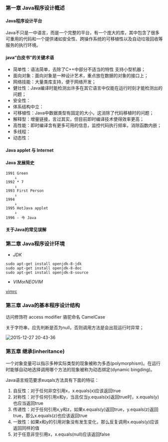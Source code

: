 ### 第一章 Java程序设计概述
#### Java程序设计平台

Java不只是一中语言，而是一个完整的平台，有一个庞大的库，其中包含了很多可重用的代码和一个提供诸如安全性、跨操作系统的可移植性以及自动垃圾回收等服务的执行环境。

#### java“白皮书”的关键术语
- 简单性：语法简单，去除了C++中部分不适当的特性 支持小型机器；
- 面向对象：面向对象是一种设计艺术，重点放在数据的对象的接口上；
- 网络技能：大量类库支持，便于网络开发；
- 健壮性：Java编译时能检测出许多在其它语言中仅能在运行时刻才能检测出的问题；
- 安全性：
- 体系结构中立：
- 可移植性：Java中数据类型有固定的大小，这消除了代码移植时的问题；
- 解释型：增量链接，言过其实，但目前即时编译技术使得效率更高；
- 高性能：即时编译含有更多可用的信息，监控代码执行频率，消除函数内嵌；
- 多线程：
- 动态性：

#### Java applet 与 Internet

#### Java 发展简史

```
1991 Green
    ↓
1992 * 7
    ↓
1993 First Person
    ↓
1994
    ↓
1995 HotJava applet
    ↓
1996 - 今 Java
```

#### 关于Java的常见误解

### 第二章 Java程序设计环境

- *JDK*
```shell
sudo apt-get install openjdk-8-jdk
sudo apt-get install openjdk-8-doc
sudo apt-get install openjdk-8-source
```

- *VIM*or*NEOVIM*

[vimrc](https://github.com/wsdjeg/DotFiles/blob/master/vimrc)

### 第三章 Java的基本程序设计结构
访问修饰符 access modifier
骆驼命名 CamelCase

关于字符串，应先判断是否为null，否则调用方法是会出现运行时异常；

![2015-12-27 20-43-36](https://cloud.githubusercontent.com/assets/13142418/12010282/d2764e7c-acda-11e5-9a6e-b4892820daff.png)

### 第五章 继承(inheritance)

一个对象变量可以指示多种实际类型的现象被称为多态(polymorphism)。在运行时能够自动地选择调用哪个方法的现象被称为动态绑定(dynamic bingding)。

Java语言规范要求euqals方法具有下面的特征：

1. 自反性：对于任何非空引用x，x.equals(x)应该返回true
2. 对称性：对于任何引用x和y，当且仅当y.equals(x)返回true时，x.equals(y)也应当返回true
3. 传递性：对于任何引用x,y和z，如果x.equals(y)返回true，y.equals(z)返回true，那么x.equals(z)也应该返回true
4. 一致性：如果x和y的引用对象没有发生变化，那么反复调用x.equals(y)应该返回同样的值
5. 对于任意非空引用x，x.equals(null)应该返回false


